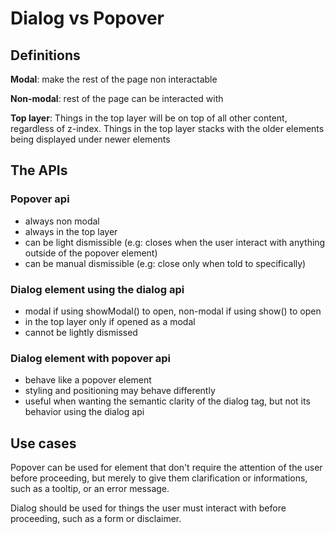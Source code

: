 # Dialog vs Popover
## Definitions
**Modal**: make the rest of the page non interactable

**Non-modal**: rest of the page can be interacted with

**Top layer**: Things in the top layer will be on top of all other content, regardless of z-index. Things in the top layer stacks with the older elements being displayed under newer elements

## The APIs
### Popover api
- always non modal
- always in the top layer
- can be light dismissible  (e.g: closes when the user interact with anything outside of the popover element)
- can be manual dismissible (e.g: close only when told to specifically)

### Dialog element using the dialog api
- modal if using showModal() to open, non-modal if using show() to open
- in the top layer only if opened as a modal
- cannot be lightly dismissed

### Dialog element with popover api
- behave like a popover element
- styling and positioning may behave differently
- useful when wanting the semantic clarity of the dialog tag, but not its behavior using the dialog api

## Use cases
Popover can be used for element that don't require the attention of the user before proceeding, but merely to give them clarification or informations, such as a tooltip, or an error message.

Dialog should be used for things the user must interact with before proceeding, such as a form or disclaimer.